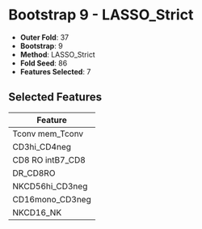 # Bootstrap 9 - LASSO_Strict

- **Outer Fold**: 37
- **Bootstrap**: 9
- **Method**: LASSO_Strict
- **Fold Seed**: 86
- **Features Selected**: 7

## Selected Features

| Feature |
|---------|
| Tconv mem_Tconv |
| CD3hi_CD4neg |
| CD8 RO intB7_CD8 |
| DR_CD8RO |
| NKCD56hi_CD3neg |
| CD16mono_CD3neg |
| NKCD16_NK |
